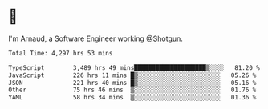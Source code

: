 # 👋

I'm Arnaud, a Software Engineer working [@Shotgun](https://shotgun.live).

<!--START_SECTION:waka-->

```txt
Total Time: 4,297 hrs 53 mins

TypeScript        3,489 hrs 49 mins████████████████████▒░░░░   81.20 %
JavaScript        226 hrs 11 mins █▒░░░░░░░░░░░░░░░░░░░░░░░   05.26 %
JSON              221 hrs 40 mins █▒░░░░░░░░░░░░░░░░░░░░░░░   05.16 %
Other             75 hrs 46 mins  ▒░░░░░░░░░░░░░░░░░░░░░░░░   01.76 %
YAML              58 hrs 34 mins  ▒░░░░░░░░░░░░░░░░░░░░░░░░   01.36 %
```

<!--END_SECTION:waka-->
